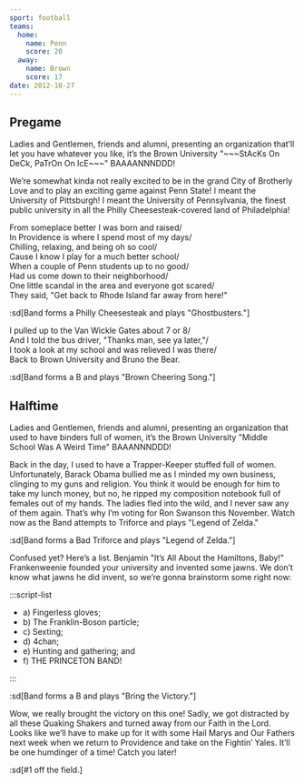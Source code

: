 ```yaml
---
sport: football
teams:
  home:
    name: Penn
    score: 20
  away:
    name: Brown
    score: 17
date: 2012-10-27
---
```


## Pregame

Ladies and Gentlemen, friends and alumni, presenting an organization that’ll let you have whatever you like, it’s the Brown University "\~\~\~StAcKs On DeCk, PaTrOn On IcE\~\~\~" BAAAANNNDDD!

We’re somewhat kinda not really excited to be in the grand City of Brotherly Love and to play an exciting game against Penn State! I meant the University of Pittsburgh! I meant the University of Pennsylvania, the finest public university in all the Philly Cheesesteak-covered land of Philadelphia!

From someplace better I was born and raised/\
In Providence is where I spend most of my days/\
Chilling, relaxing, and being oh so cool/\
Cause I know I play for a much better school/\
When a couple of Penn students up to no good/\
Had us come down to their neighborhood/\
One little scandal in the area and everyone got scared/\
They said, "Get back to Rhode Island far away from here!"

:sd[Band forms a Philly Cheesesteak and plays "Ghostbusters."]

I pulled up to the Van Wickle Gates about 7 or 8/\
And I told the bus driver, "Thanks man, see ya later,"/\
I took a look at my school and was relieved I was there/\
Back to Brown University and Bruno the Bear.

:sd[Band forms a B and plays "Brown Cheering Song."]

## Halftime

Ladies and Gentlemen, friends and alumni, presenting an organization that used to have binders full of women, it’s the Brown University "Middle School Was A Weird Time" BAAANNNDDD!

Back in the day, I used to have a Trapper-Keeper stuffed full of women. Unfortunately, Barack Obama bullied me as I minded my own business, clinging to my guns and religion. You think it would be enough for him to take my lunch money, but no, he ripped my composition notebook full of females out of my hands. The ladies fled into the wild, and I never saw any of them again. That’s why I’m voting for Ron Swanson this November. Watch now as the Band attempts to Triforce and plays "Legend of Zelda."

:sd[Band forms a Bad Triforce and plays "Legend of Zelda."]

Confused yet? Here’s a list. Benjamin "It’s All About the Hamiltons, Baby!" Frankenweenie founded your university and invented some jawns. We don’t know what jawns he did invent, so we’re gonna brainstorm some right now:

:::script-list

- a) Fingerless gloves;
- b) The Franklin-Boson particle;
- c) Sexting;
- d) 4chan;
- e) Hunting and gathering; and
- f) THE PRINCETON BAND!

:::

:sd[Band forms a B and plays "Bring the Victory."]

Wow, we really brought the victory on this one! Sadly, we got distracted by all these Quaking Shakers and turned away from our Faith in the Lord. Looks like we’ll have to make up for it with some Hail Marys and Our Fathers next week when we return to Providence and take on the Fightin’ Yales. It’ll be one humdinger of a time! Catch you later!

:sd[#1 off the field.]
